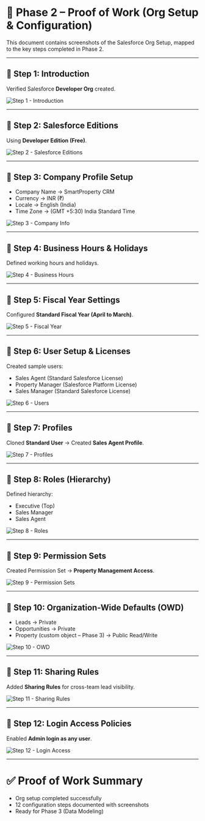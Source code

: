 # 📸 Phase 2 – Proof of Work (Org Setup & Configuration)

This document contains screenshots of the Salesforce Org Setup, mapped to the key steps completed in Phase 2.

---

## 🔹 Step 1: Introduction
Verified Salesforce **Developer Org** created.  

![Step 1 - Introduction](./1.png)

---

## 🔹 Step 2: Salesforce Editions
Using **Developer Edition (Free)**.  

![Step 2 - Salesforce Editions](./2.png)

---

## 🔹 Step 3: Company Profile Setup
- Company Name → SmartProperty CRM  
- Currency → INR (₹)  
- Locale → English (India)  
- Time Zone → (GMT +5:30) India Standard Time  

![Step 3 - Company Info](./3.png)

---

## 🔹 Step 4: Business Hours & Holidays
Defined working hours and holidays.  

![Step 4 - Business Hours](./4.png)

---

## 🔹 Step 5: Fiscal Year Settings
Configured **Standard Fiscal Year (April to March)**.  

![Step 5 - Fiscal Year](./5.png)

---

## 🔹 Step 6: User Setup & Licenses
Created sample users:  
- Sales Agent (Standard Salesforce License)  
- Property Manager (Salesforce Platform License)  
- Sales Manager (Standard Salesforce License)  

![Step 6 - Users](./6.png)

---

## 🔹 Step 7: Profiles
Cloned **Standard User** → Created **Sales Agent Profile**.  

![Step 7 - Profiles](./7.png)

---

## 🔹 Step 8: Roles (Hierarchy)
Defined hierarchy:  
- Executive (Top)  
- Sales Manager  
- Sales Agent  

![Step 8 - Roles](./8.png)

---

## 🔹 Step 9: Permission Sets
Created Permission Set → **Property Management Access**.  

![Step 9 - Permission Sets](./9.png)

---

## 🔹 Step 10: Organization-Wide Defaults (OWD)
- Leads → Private  
- Opportunities → Private  
- Property (custom object – Phase 3) → Public Read/Write  

![Step 10 - OWD](./10.png)

---

## 🔹 Step 11: Sharing Rules
Added **Sharing Rules** for cross-team lead visibility.  

![Step 11 - Sharing Rules](./11.png)

---

## 🔹 Step 12: Login Access Policies
Enabled **Admin login as any user**.  

![Step 12 - Login Access](./12.png)

---

# ✅ Proof of Work Summary
- Org setup completed successfully  
- 12 configuration steps documented with screenshots  
- Ready for Phase 3 (Data Modeling)
